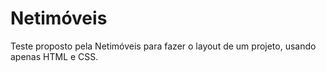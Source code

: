 # Netimóveis 

Teste proposto pela Netimóveis para fazer o layout de um projeto, usando apenas HTML e CSS.

